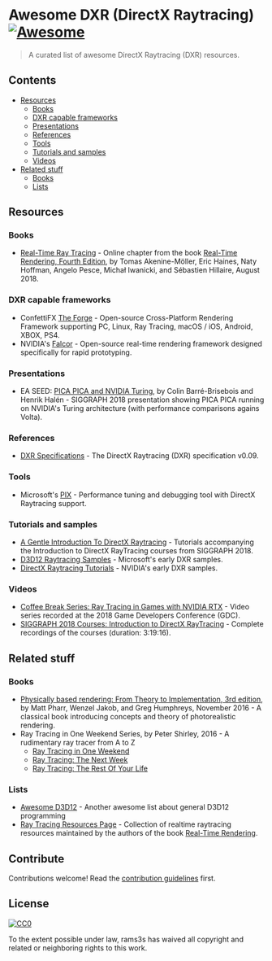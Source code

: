 # Awesome DXR (DirectX Raytracing) [![Awesome](https://awesome.re/badge.svg)](https://awesome.re)

> A curated list of awesome DirectX Raytracing (DXR) resources.


## Contents

- [Resources](#resources)
  - [Books](#books)
  - [DXR capable frameworks](#frameworks)
  - [Presentations](#presentations)
  - [References](#references)
  - [Tools](#tools)
  - [Tutorials and samples](#tutorials-and-samples)
  - [Videos](#videos)
- [Related stuff](#related-stuff)
  - [Books](#related-books)
  - [Lists](#lists)


## Resources

### Books

- [Real-Time Ray Tracing](http://www.realtimerendering.com/Real-Time_Rendering_4th-Real-Time_Ray_Tracing.pdf) - Online chapter from the book [Real-Time Rendering, Fourth Edition](http://www.realtimerendering.com), by Tomas Akenine-Möller, Eric Haines, Naty Hoffman, Angelo Pesce, Michał Iwanicki, and Sébastien Hillaire, August 2018.

### DXR capable frameworks <a name="frameworks"/>

- ConfettiFX [The Forge](https://github.com/ConfettiFX/The-Forge) - Open-source Cross-Platform Rendering Framework supporting PC, Linux, Ray Tracing, macOS / iOS, Android, XBOX, PS4.
- NVIDIA's [Falcor](https://developer.nvidia.com/falcor) - Open-source real-time rendering framework designed specifically for rapid prototyping.

### Presentations

- EA SEED: [PICA PICA and NVIDIA Turing](https://www.ea.com/seed/news/siggraph-2018-picapica-nv-turing), by Colin Barré-Brisebois and Henrik Halén - SIGGRAPH 2018 presentation showing PICA PICA running on NVIDIA's Turing architecture (with performance comparisons agains Volta).

### References

- [DXR Specifications](http://intro-to-dxr.cwyman.org/spec/DXR_FunctionalSpec_v0.09.docx) - The DirectX Raytracing (DXR) specification v0.09.

### Tools

- Microsoft's [PIX](https://blogs.msdn.microsoft.com/pix/introduction/) - Performance tuning and debugging tool with DirectX Raytracing support.

### Tutorials and samples

- [A Gentle Introduction To DirectX Raytracing](http://cwyman.org/code/dxrTutors/dxr_tutors.md.html) - Tutorials accompanying the Introduction to DirectX RayTracing courses from SIGGRAPH 2018.
- [D3D12 Raytracing Samples](https://github.com/Microsoft/DirectX-Graphics-Samples/tree/master/Samples/Desktop/D3D12Raytracing) - Microsoft's early DXR samples.
- [DirectX Raytracing Tutorials](https://github.com/NVIDIAGameWorks/DxrTutorials) - NVIDIA's early DXR samples.

### Videos

- [Coffee Break Series: Ray Tracing in Games with NVIDIA RTX](https://devblogs.nvidia.com/ray-tracing-games-nvidia-rtx) - Video series recorded at the 2018 Game Developers Conference (GDC).
- [SIGGRAPH 2018 Courses: Introduction to DirectX RayTracing](https://www.youtube.com/watch?v=Q1cuuepVNoY) - Complete recordings of the courses (duration: 3:19:16).


## Related stuff

### Books <a name="related-books"/>

- [Physically based rendering: From Theory to Implementation, 3rd edition](https://www.pbrt.org/), by Matt Pharr, Wenzel Jakob, and Greg Humphreys, November 2016 - A classical book introducing concepts and theory of photorealistic rendering.
- Ray Tracing in One Weekend Series, by Peter Shirley, 2016 - A rudimentary ray tracer from A to Z
  - [Ray Tracing in One Weekend](https://github.com/petershirley/raytracinginoneweekend)
  - [Ray Tracing: The Next Week](https://github.com/petershirley/raytracingthenextweek)
  - [Ray Tracing: The Rest Of Your Life](https://github.com/petershirley/raytracingtherestofyourlife)

### Lists

- [Awesome D3D12](https://github.com/vinjn/awesome-d3d12) - Another awesome list about general D3D12 programming
- [Ray Tracing Resources Page](http://www.realtimerendering.com/raytracing.html) - Collection of realtime raytracing resources maintained by the authors of the book [Real-Time Rendering](http://www.realtimerendering.com/).


## Contribute

Contributions welcome! Read the [contribution guidelines](contributing.md) first.


## License

[![CC0](http://mirrors.creativecommons.org/presskit/buttons/88x31/svg/cc-zero.svg)](http://creativecommons.org/publicdomain/zero/1.0)

To the extent possible under law, rams3s has waived all copyright and
related or neighboring rights to this work.
